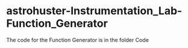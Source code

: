 # astrohuster-Instrumentation_Lab-Function_Generator

The code for the Function Generator is in the folder Code

